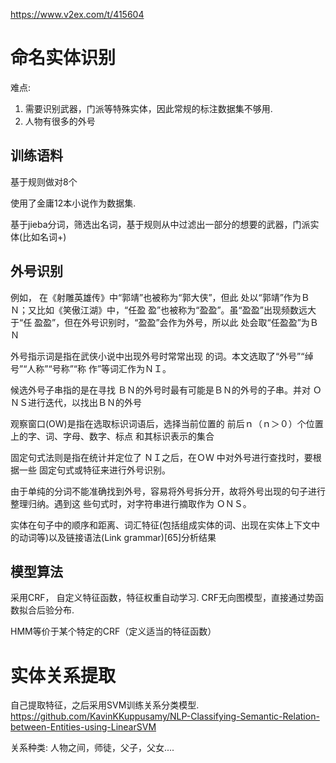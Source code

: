 https://www.v2ex.com/t/415604

# 命名实体识别

难点: 
1. 需要识别武器，门派等特殊实体，因此常规的标注数据集不够用.
2. 人物有很多的外号


## 训练语料
基于规则做对8个

使用了金庸12本小说作为数据集.

基于jieba分词，筛选出名词，基于规则从中过滤出一部分的想要的武器，门派实体(比如名词+)


## 外号识别

例如，
在《射雕英雄传》中“郭靖”也被称为“郭大侠”，但此 处以“郭靖”作为ＢＮ；又比如《笑傲江湖》中，“任盈 盈”也被称为“盈盈”。虽“盈盈”出现频数远大于“任 盈盈”，但在外号识别时，“盈盈”会作为外号，所以此 处会取“任盈盈”为ＢＮ


外号指示词是指在武侠小说中出现外号时常常出现 的词。本文选取了“外号”“绰号”“人称”“号称”“称 作”等词汇作为ＮＩ。

候选外号子串指的是在寻找 ＢＮ的外号时最有可能是ＢＮ的外号的子串。并对 ＯＮＳ进行迭代，以找出ＢＮ的外号

观察窗口(OW)是指在选取标识词语后，选择当前位置的 前后ｎ（ｎ＞０）个位置上的字、词、字母、数字、标点 和其标识表示的集合

固定句式法则是指在统计并定位了 ＮＩ之后，在ＯＷ 中对外号进行查找时，要根据一些 固定句式或特征来进行外号识别。

由于单纯的分词不能准确找到外号，容易将外号拆分开，故将外号出现的句子进行整理归纳。遇到这 些句式时，对字符串进行摘取作为 ＯＮＳ。

实体在句子中的顺序和距离、词汇特征(包括组成实体的词、出现在实体上下文中的动词等)以及链接语法(Link grammar)[65]分析结果


## 模型算法
采用CRF， 自定义特征函数，特征权重自动学习.
CRF无向图模型，直接通过势函数拟合后验分布.

HMM等价于某个特定的CRF（定义适当的特征函数）

# 实体关系提取

自己提取特征，之后采用SVM训练关系分类模型.
https://github.com/KavinKKuppusamy/NLP-Classifying-Semantic-Relation-between-Entities-using-LinearSVM

关系种类:
人物之间，师徒，父子，父女....